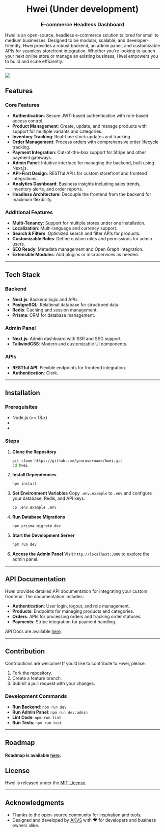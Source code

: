 <h1 align='center'>Hwei (Under development)</h1>
<h3 align='center'>E-commerce Headless Dashboard</h3>

Hwei is an open-source, headless e-commerce solution tailored for small to medium businesses. Designed to be modular, scalable, and developer-friendly, Hwei provides a robust backend, an admin panel, and customizable APIs for seamless storefront integration. Whether you're looking to launch your next online store or manage an existing business, Hwei empowers you to build and scale efficiently.

---

<img align="center" src="https://23ujkrayxy.ufs.sh/f/u628d5y0J6C1rb1zmEbpDskW2xn8qAhzMdCXYuTb0B6VOFPm">

## Features

### Core Features

- **Authentication**: Secure JWT-based authentication with role-based access control.
- **Product Management**: Create, update, and manage products with support for multiple variants and categories.
- **Inventory Tracking**: Real-time stock updates and tracking.
- **Order Management**: Process orders with comprehensive order lifecycle tracking.
- **Payment Integration**: Out-of-the-box support for Stripe and other payment gateways.
- **Admin Panel**: Intuitive interface for managing the backend, built using Next.js.
- **API-First Design**: RESTful APIs for custom storefront and frontend integrations.
- **Analytics Dashboard**: Business insights including sales trends, inventory alerts, and order reports.
- **Headless Architecture**: Decouple the frontend from the backend for maximum flexibility.

### Additional Features

- **Multi-Tenancy**: Support for multiple stores under one installation.
- **Localization**: Multi-language and currency support.
- **Search & Filters**: Optimized search and filter APIs for products.
- **Customizable Roles**: Define custom roles and permissions for admin users.
- **SEO Ready**: Metadata management and Open Graph integration.
- **Extensible Modules**: Add plugins or microservices as needed.

---

## Tech Stack

### Backend

- **Nest.js**: Backend logic and APIs.
- **PostgreSQL**: Relational database for structured data.
- **Redis**: Caching and session management.
- **Prisma**: ORM for database management.

### Admin Panel

- **Next.js**: Admin dashboard with SSR and SSG support.
- **TailwindCSS**: Modern and customizable UI components.

### APIs

- **RESTful API**: Flexible endpoints for frontend integration.
- **Authentication**: Clerk.

---

## Installation

### Prerequisites

- Node.js (>= 18.x)
-
-

### Steps

1. **Clone the Repository**

   ```bash
   git clone https://github.com/yourusername/hwei.git
   cd hwei
   ```

2. **Install Dependencies**

   ```bash
   npm install
   ```

3. **Set Environment Variables**
   Copy `.env.example` to `.env` and configure your database, Redis, and API keys.

   ```bash
   cp .env.example .env
   ```

4. **Run Database Migrations**

   ```bash
   npx prisma migrate dev
   ```

5. **Start the Development Server**

   ```bash
   npm run dev
   ```

6. **Access the Admin Panel**
   Visit `http://localhost:3000` to explore the admin panel.

---

## API Documentation

Hwei provides detailed API documentation for integrating your custom frontend. The documentation includes:

- **Authentication**: User login, logout, and role management.
- **Products**: Endpoints for managing products and categories.
- **Orders**: APIs for processing orders and tracking order statuses.
- **Payments**: Stripe integration for payment handling.

API Docs are available [here](https://github.com/Akshay-Vs/hwei/).

---

## Contribution

Contributions are welcome! If you’d like to contribute to Hwei, please:

1. Fork the repository.
2. Create a feature branch.
3. Submit a pull request with your changes.

### Development Commands

- **Run Backend**: `npm run dev`
- **Run Admin Panel**: `npm run dev:admin`
- **Lint Code**: `npm run lint`
- **Run Tests**: `npm run test`

---

## Roadmap

#### Roadmap is available [here](https://github.com/Akshay-Vs/hwei/blob/main/ROADMAP.md).

## License

Hwei is released under the [MIT License](LICENSE).

---

## Acknowledgments

- Thanks to the open-source community for inspiration and tools.
- Designed and developed by [AKVS](https://akvs.dev) with ❤️ for developers and business owners alike.
